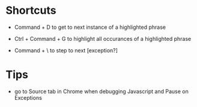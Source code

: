 # Shortcuts

* Command + D to get to next instance of a highlighted phrase

* Ctrl + Command + G to highlight all occurances of a highlighted phrase

* Command + \ to step to next [exception?]

# Tips

* go to Source tab in Chrome when debugging Javascript and Pause on Exceptions

